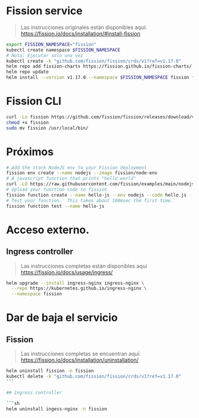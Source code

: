 # Fission service

> Las instrucciones originales están disponibles aquí:
> https://fission.io/docs/installation/#install-fission

```sh
export FISSION_NAMESPACE="fission"
kubectl create namespace $FISSION_NAMESPACE
# Nota: Ejecutar solo una vez
kubectl create -k "github.com/fission/fission/crds/v1?ref=v1.17.0"
helm repo add fission-charts https://fission.github.io/fission-charts/
helm repo update
helm install --version v1.17.0 --namespace $FISSION_NAMESPACE fission fission-charts/fission-all
```

# Fission CLI

```sh
curl -Lo fission https://github.com/fission/fission/releases/download/v1.17.0/fission-v1.17.0-linux-amd64
chmod +x fission
sudo mv fission /usr/local/bin/
```

# Próximos

```sh
# Add the stock NodeJS env to your Fission deployment
fission env create --name nodejs --image fission/node-env
# A javascript function that prints "hello world"
curl -LO https://raw.githubusercontent.com/fission/examples/main/nodejs/hello.js
# Upload your function code to fission
fission function create --name hello-js --env nodejs --code hello.js
# Test your function.  This takes about 100msec the first time.
fission function test --name hello-js
```

# Acceso externo.

## Ingress controller

> Las instrucciones completas están disponibles aquí
> https://fission.io/docs/usage/ingress/

<!-- TODO https://github.com/fission/fission/issues/2650 -->

```sh
helm upgrade --install ingress-nginx ingress-nginx \
  --repo https://kubernetes.github.io/ingress-nginx \
  --namespace fission
```

# Dar de baja el servicio

## Fission

> Las instrucciones completas se encuentran aquí:
> https://fission.io/docs/installation/uninstallation/

````sh
helm uninstall fission -n fission
kubectl delete -k "github.com/fission/fission/crds/v1?ref=v1.17.0"
```

## Ingress controller

```sh
helm uninstall ingess-nginx -n fission
````
